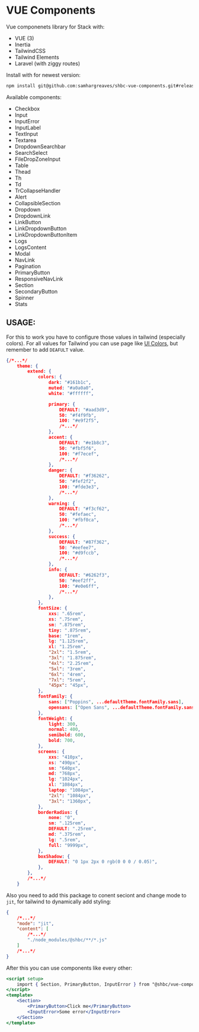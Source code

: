# VUE Components

Vue componenets library for Stack with:

-   VUE (3)
-   Inertia
-   TailwindCSS
-   Tailwind Elements
-   Laravel (with ziggy routes)

Install with for newest version:

```bash
npm install git@github.com:samhargreaves/shbc-vue-components.git#release
```

Available components:

-   Checkbox
-   Input
-   InputError
-   InputLabel
-   TextInput
-   Textarea
-   DropdownSearchbar
-   SearchSelect
-   FileDropZoneInput
-   Table
-   Thead
-   Th
-   Td
-   TrCollapseHandler
-   Alert
-   CollapsibleSection
-   Dropdown
-   DropdownLink
-   LinkButton
-   LinkDropdownButton
-   LinkDropdownButtonItem
-   Logs
-   LogsContent
-   Modal
-   NavLink
-   Pagination
-   PrimaryButton
-   ResponsiveNavLink
-   Section
-   SecondaryButton
-   Spinner
-   Stats

## USAGE:

For this to work you have to configure those values in tailwind (especially colors). For all values for Tailwind you can use page like [UI Colors](https://uicolors.app/create), but remember to add `DEAFULT` value.

```json
{/*...*/
    theme: {
        extend: {
            colors: {
                dark: "#161b1c",
                muted: "#a0a0a0",
                white: "#ffffff",

                primary: {
                    DEFAULT: "#aad3d9",
                    50: "#f4f9fb",
                    100: "#e9f2f5",
                    /*...*/
                },
                accent: {
                    DEFAULT: "#e1b8c3",
                    50: "#fbf5f6",
                    100: "#f7ecef",
                    /*...*/
                },
                danger: {
                    DEFAULT: "#f36262",
                    50: "#fef2f2",
                    100: "#fde3e3",
                    /*...*/
                },
                warning: {
                    DEFAULT: "#f3cf62",
                    50: "#fefaec",
                    100: "#fbf0ca",
                    /*...*/
                },
                success: {
                    DEFAULT: "#87f362",
                    50: "#eefee7",
                    100: "#d9fccb",
                    /*...*/
                },
                info: {
                    DEFAULT: "#6262f3",
                    50: "#eef2ff",
                    100: "#e0e6ff",
                    /*...*/
                },
            },
            fontSize: {
                xxs: ".65rem",
                xs: ".75rem",
                sm: ".875rem",
                tiny: ".875rem",
                base: "1rem",
                lg: "1.125rem",
                xl: "1.25rem",
                "2xl": "1.5rem",
                "3xl": "1.875rem",
                "4xl": "2.25rem",
                "5xl": "3rem",
                "6xl": "4rem",
                "7xl": "5rem",
                "45px": "45px",
            },
            fontFamily: {
                sans: ["Poppins", ...defaultTheme.fontFamily.sans],
                opensans: ["Open Sans", ...defaultTheme.fontFamily.sans],
            },
            fontWeight: {
                light: 300,
                normal: 400,
                semibold: 600,
                bold: 700,
            },
            screens: {
                xxs: "410px",
                xs: "490px",
                sm: "640px",
                md: "768px",
                lg: "1024px",
                xl: "1084px",
                laptop: "1084px",
                "2xl": "1084px",
                "3xl": "1360px",
            },
            borderRadius: {
                none: "0",
                sm: ".125rem",
                DEFAULT: ".25rem",
                md: ".375rem",
                lg: ".5rem",
                full: "9999px",
            },
            boxShadow: {
                DEFAULT: "0 1px 2px 0 rgb(0 0 0 / 0.05)",
            },
        },
        /*...*/
    }
```

Also you need to add this package to conent seciont and change mode to `jit`, for tailwind to dynamically add styling:

```json
{
    /*...*/
    "mode": "jit",
    "content": [
        /*...*/
        "./node_modules/@shbc/**/*.js"
    ]
    /*...*/
}
```

After this you can use components like every other:

```jsx
<script setup>
    import { Section, PrimaryButton, InputError } from "@shbc/vue-components";
</script>
<template>
    <Section>
        <PrimaryButton>Click me</PrimaryButton>
        <InputError>Some error</InputError>
    </Section>
</template>
```
